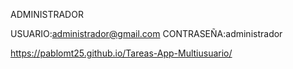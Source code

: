 ADMINISTRADOR

USUARIO:administrador@gmail.com
CONTRASEÑA:administrador


https://pablomt25.github.io/Tareas-App-Multiusuario/
